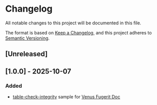 # Changelog

All notable changes to this project will be documented in this file.

The format is based on [Keep a Changelog](https://keepachangelog.com/en/1.1.0/),
and this project adheres to [Semantic Versioning](https://semver.org/spec/v2.0.0.html).

## [Unreleased]

## [1.0.0] - 2025-10-07

### Added

- [table-check-integrity](https://venusdocs.fugerit.org/guide/#doc-format-entry-point-extra-feature-table-check-integrity) sample for [Venus Fugerit Doc](https://github.com/fugerit-org/fj-doc)
